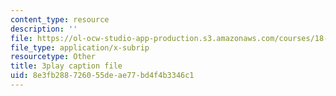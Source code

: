 ```yaml
---
content_type: resource
description: ''
file: https://ol-ocw-studio-app-production.s3.amazonaws.com/courses/18-06sc-linear-algebra-fall-2011/8e3fb288726055deae77bd4f4b3346c1_HgC1l_6ySkc.vtt
file_type: application/x-subrip
resourcetype: Other
title: 3play caption file
uid: 8e3fb288-7260-55de-ae77-bd4f4b3346c1
---
```

